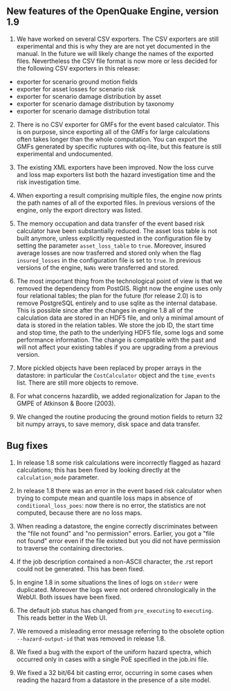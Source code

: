 New features of the OpenQuake Engine, version 1.9
-------------------------------------------------

1. We have worked on several CSV exporters. The CSV exporters are
still experimental and this is why they are are not yet documented in the
manual. In the future we will likely change the names of the exported
files. Nevertheless the CSV file format is now more or less decided for the
following CSV exporters in this release:

  - exporter for scenario ground motion fields
  - exporter for asset losses for scenario risk
  - exporter for scenario damage distribution by asset
  - exporter for scenario damage distribution by taxonomy
  - exporter for scenario damage distribution total

2. There is no CSV exporter for GMFs for the event based calculator. This is
on purpose, since exporting all of the GMFs for large calculations often takes longer
than the whole computation. You can export the GMFs generated by
specific ruptures with oq-lite, but this feature is still experimental
and undocumented.

3. The existing XML exporters have been improved. Now the loss curve and loss map
exporters list both the hazard investigation time and the risk investigation
time.

4. When exporting a result comprising multiple files, the engine now prints the path names of
all of the exported files. In previous versions of the engine, only the export directory was listed.

5. The memory occupation and data transfer of the event based risk
calculator have been substantially reduced. The asset loss table is
not built anymore, unless explicitly requested in the configuration
file by setting the parameter `asset_loss_table` to `true`. Moreover,
insured average losses are now trasferred and stored only when the
flag `insured_losses` in the configuration file is set to `true`.
In previous versions of the engine, `NaNs` were transferred and stored.

6. The most important thing from the technological point of view is
that we removed the dependency from PostGIS. Right now the engine uses
only four relational tables; the plan for the future (for release 2.0)
is to remove PostgreSQL entirely and to use sqlite as the internal
database. This is possible since after the changes in engine 1.8 all
of the calculation data are stored in an HDF5 file, and only a minimal
amount of data is stored in the relation tables. We store the job
ID, the start time and stop time, the path to the underlying HDF5
file, some logs and some performance information. The change is
compatible with the past and will not affect your existing tables if
you are upgrading from a previous version.

7. More pickled objects have been replaced by proper arrays in the datastore:
in particular the `CostCalculator` object and the `time_events` list. There
are still more objects to remove.

8. For what concerns hazardlib, we added regionalization for Japan to the
GMPE of Atkinson & Boore (2003). 

9. We changed the routine producing the ground motion fields to return
32 bit numpy arrays, to save memory, disk space and data transfer.


Bug fixes
-------------------------

1. In release 1.8 some risk calculations were incorrectly flagged as hazard
calculations; this has been fixed by looking directly at the
`calculation_mode` parameter.

2. In release 1.8 there was an error in the event based risk
calculator when trying to compute mean and quantile loss maps in
absence of `conditional_loss_poes`: now there is no error, the statistics
are not computed, because there are no loss maps.

3. When reading a datastore, the engine correctly discriminates between
the "file not found" and "no permission" errors. Earlier,
you got a "file not found" error even if the file existed but you did not
have permission to traverse the containing directories.

4. If the job description contained a non-ASCII character, the .rst
report could not be generated. This has been fixed.

5. In engine 1.8 in some situations the lines of logs on `stderr` were
duplicated. Moreover the logs were not ordered chronologically in the WebUI.
Both issues have been fixed.

6. The default job status has changed from `pre_executing` to `executing`.
This reads better in the Web UI.

7. We removed a misleading error message referring to the obsolete option
`--hazard-output-id` that was removed in release 1.8.

8. We fixed a bug with the export of the uniform hazard spectra, which
occurred only in cases with a single PoE specified in the job.ini file.

9. We fixed a 32 bit/64 bit casting error, occurring in some cases
when reading the hazard from a datastore in the presence of a site model.
